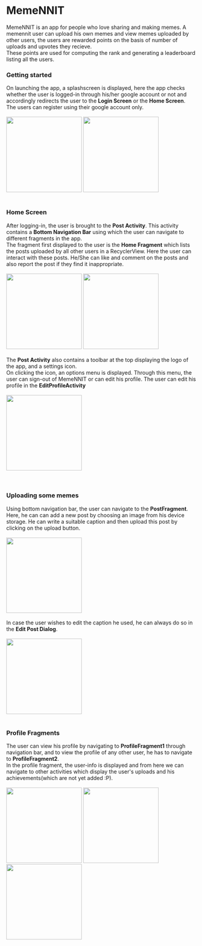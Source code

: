 # MemeNNIT
MemeNNIT is an app for people who love sharing and making memes.
A memennit user can upload his own memes and view memes uploaded by other users,
the users are rewarded points on the basis of number of uploads and upvotes they recieve.
<br>
These points are used for computing the rank and generating a leaderboard listing all the users.

### Getting started
On launching the app, a splashscreen is displayed, here the app checks whether the user is logged-in through his/her google account
or not and accordingly redirects the user to the **Login Screen** or the **Home Screen**.
<br>
The users can register using their google account only.
<br>
<br>
<img src="https://github.com/harshh3010/MemeNNIT/blob/master/AppScreenshots/SplashScreen.jpg" width="200">
<img src="https://github.com/harshh3010/MemeNNIT/blob/master/AppScreenshots/LoginScreen.jpg" width="200">
<br>
<br>
 
 ### Home Screen
 After logging-in, the user is brought to the **Post Activity**. This activity contains a **Bottom Navigation Bar** using 
 which the user can navigate to different fragments in the app.
 <br>
 The fragment first displayed to the user is the **Home Fragment** which lists the posts uploaded by all other users in a RecyclerView.
 Here the user can interact with these posts. He/She can like and comment on the posts and also report the post if they find it inappropriate.
 <br>
 <br>
 <img src="https://github.com/harshh3010/MemeNNIT/blob/master/AppScreenshots/HomeFragment.jpg" width="200">
  <img src="https://github.com/harshh3010/MemeNNIT/blob/master/AppScreenshots/CommentsActivity.jpg" width="200">
  <br>
  <br>
  The **Post Activity** also contains a toolbar at the top displaying the logo of the app, and a settings icon.
  <br>
  On clicking the icon, an options menu is displayed. Through this menu, the user can sign-out of MemeNNIT or can edit his profile.
  The user can edit his profile in the **EditProfileActivity**
  <br>
  <br>
 <img src="https://github.com/harshh3010/MemeNNIT/blob/master/AppScreenshots/EditProfileActivity.jpg" width="200">  
 <br>
 <br>
 ### Uploading some memes
 Using bottom navigation bar, the user can navigate to the **PostFragment**. Here, he can can add a new post by choosing an image from his device storage. He can write a suitable caption and then upload this post by clicking on the upload button.
 <br>
 <br>
  <img src="https://github.com/harshh3010/MemeNNIT/blob/master/AppScreenshots/PostFragment.jpg" width="200">
  <br>
  <br>
  In case the user wishes to edit the caption he used, he can always do so in the **Edit Post Dialog**.
  <br>
  <br>
   <img src="https://github.com/harshh3010/MemeNNIT/blob/master/AppScreenshots/EditPostView.jpg" width="200">
<br>
<br>

### Profile Fragments 
The user can view his profile by navigating to **ProfileFragment1** through navigation bar, and to view the profile of any other user, he has to navigate to **ProfileFragment2**.
<br>
In the profile fragment, the user-info is displayed and from here we can navigate to other activities which display the user's uploads and his achievements(which are not yet added :P).
<br>
<br>
 <img src="https://github.com/harshh3010/MemeNNIT/blob/master/AppScreenshots/ProfileFragment1.jpg" width="200">
    <img src="https://github.com/harshh3010/MemeNNIT/blob/master/AppScreenshots/ProfilePictureView.jpg" width="200">
  <img src="https://github.com/harshh3010/MemeNNIT/blob/master/AppScreenshots/ProfileFragment2.jpg" width="200">
